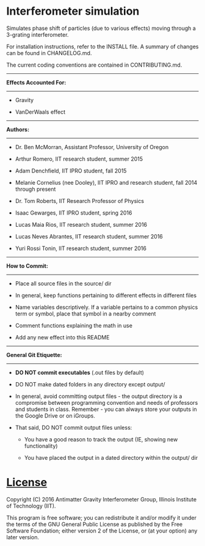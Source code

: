 # Interferometer simulation
Simulates phase shift of particles (due to various effects) moving through 
a 3-grating interferometer.

For installation instructions, refer to the INSTALL file. 
A summary of changes can be found in CHANGELOG.md.

The current coding conventions are contained in CONTRIBUTING.md.

______________________
**Effects Accounted For:**
______________________
- Gravity

- VanDerWaals effect


______________________
**Authors:**
______________________
- Dr. Ben McMorran, Assistant Professor, University of Oregon

- Arthur Romero, IIT research student, summer 2015

- Adam Denchfield, IIT IPRO student, fall 2015

- Melanie Cornelius (nee Dooley), IIT IPRO and research student, fall 2014 
       through present

- Dr. Tom Roberts, IIT Research Professor of Physics

- Isaac Gewarges, IIT IPRO student, spring 2016

- Lucas Maia Rios, IIT research student, summer 2016

- Lucas Neves Abrantes, IIT research student, summer 2016

- Yuri Rossi Tonin, IIT research student, summer 2016

______________________
**How to Commit:**
______________________
- Place all source files in the source/ dir

- In general, keep functions pertaining to different effects in different files

- Name variables descriptively. If a variable pertains to a common physics term
       or symbol, place that symbol in a nearby comment

- Comment functions explaining the math in use 

- Add any new effect into this README


______________________
**General Git Etiquette:**
______________________
- **DO NOT commit executables** (.out files by default)

- DO NOT make dated folders in any directory except output/

- In general, avoid committing output files - the output directory is a 
       compromise between programming convention and needs of professors and 
       students in class.  Remember - you can always store your outputs in the 
       Google Drive or on iGroups.

- That said, DO NOT commit output files unless:

  - You have a good reason to track the output (IE, showing new functionality)

  - You have placed the output in a dated directory within the output/ dir

# [License](https://github.com/antimatter-gravity-iit/interferometer_simulation/blob/master/LICENSE)

   Copyright (C) 2016 Antimatter Gravity Interferometer Group, Illinois Institute of Technology (IIT). 

   This program is free software; you can redistribute it and/or modify
   it under the terms of the GNU General Public License as published by
   the Free Software Foundation; either version 2 of the License, or
   (at your option) any later version.
